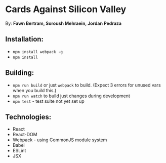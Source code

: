 # Cards Against Silicon Valley
By: **Fawn Bertram, Soroush Mehraein, Jordan Pedraza**

## Installation:
* `npm install webpack -g`
* `npm install`

## Building:
* `npm run build` or just `webpack` to build. (Expect 3 errors for unused vars when you build this.)
* `npm run watch` to build just changes during development
* `npm test` - test suite not yet set up

## Technologies:
* React
* React-DOM
* Webpack - using CommonJS module system
* Babel
* ESLint
* JSX
